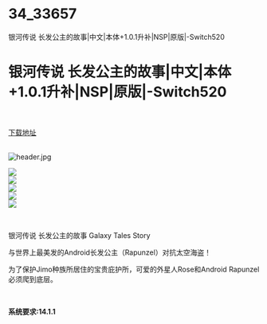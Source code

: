 # 34_33657
银河传说 长发公主的故事|中文|本体+1.0.1升补|NSP|原版|-Switch520
# 银河传说 长发公主的故事|中文|本体+1.0.1升补|NSP|原版|-Switch520
 <br/></br>
[下载地址](https://www.switch520.cc/article/33657 "下载地址")
<br/></br>

<p><img title="header.jpg" src="https://www.switch520.cc/muke_img/2022_06_30_7b9ebdfba98a3.jpg" alt="header.jpg"></p>
<p><img src="https://cdn.akamai.steamstatic.com/steam/apps/1497710/ss_f14204d463e2f40dfd662fba9b5f00900d39030b.600x338.jpg?t=1656483498"><br>
<img src="https://cdn.akamai.steamstatic.com/steam/apps/1497710/ss_e5b38d5018dcf4383e07ab6ff2d33426820550c6.600x338.jpg?t=1656483498"><br>
<img src="https://cdn.akamai.steamstatic.com/steam/apps/1497710/ss_04bbd2485481198719e3cd9c3d34e9b87f63aa77.600x338.jpg?t=1656483498"><br>
<img src="https://cdn.akamai.steamstatic.com/steam/apps/1497710/ss_1409768395565fc7ad829c3f540a9dc8e87ddf1e.600x338.jpg?t=1656483498"><br>
<img src="https://cdn.akamai.steamstatic.com/steam/apps/1497710/ss_9078b7c9d7f10dda61eb4cf35f517b0b2b818a93.600x338.jpg?t=1656483498"></p>
<p>&nbsp;</p>
<p>银河传说 长发公主的故事 Galaxy Tales Story</p>
<p>与世界上最美发的Android长发公主（Rapunzel）对抗太空海盗！</p>
<p>为了保护Jimo种族所居住的宝贵庇护所，可爱的外星人Rose和Android Rapunzel必须爬到底层。</p>
<p>&nbsp;</p>
<p><strong>系统要求:14.1.1</strong></p>



